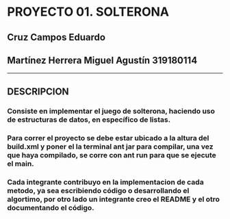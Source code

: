# PROYECTO 01. SOLTERONA
## Cruz Campos Eduardo
## Martínez Herrera Miguel Agustín              319180114

- - - -

## DESCRIPCION
### Consiste en implementar el juego de solterona, haciendo uso de estructuras de datos, en específico de listas.
### Para correr el proyecto se debe estar ubicado a la altura del build.xml y poner el la terminal ant jar para compilar, una vez que haya compilado, se corre con ant run para que se ejecute el main.
### Cada integrante contribuyo en la implementacion de cada metodo, ya sea escribiendo código o desarrollando el algortimo, por otro lado un integrante creo el README y el otro documentando el código.

